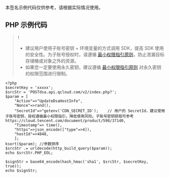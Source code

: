 本签名示例代码仅供参考，请根据实际情况使用。


## PHP 示例代码

>!
>- 建议用户使用子账号密钥 + 环境变量的方式调用 SDK，提高 SDK 使用的安全性。为子账号授权时，请遵循 [最小权限指引原则](https://cloud.tencent.com/document/product/436/38618)，防止泄漏目标存储桶或对象之外的资源。
>- 如果您一定要使用永久密钥，建议遵循 [最小权限指引原则](https://cloud.tencent.com/document/product/436/38618) 对永久密钥的权限范围进行限制。

```<?php
<?php
$secretKey = 'xxxxx';
$srcStr = 'POSTdsa.api.qcloud.com/v2/index.php?';
$param = [ 
    "Action"=>"UpdateDsaHostInfo",
    "Nonce"=>rand(),
    "SecretId"=>"getenv('CDN_SECRET_ID');    // 用户的 SecretId，建议使用子账号密钥，授权遵循最小权限指引，降低使用风险。子账号密钥获取可参考https://cloud.tencent.com/document/product/598/37140,
    "Timestamp"=> time(),
    "https"=>json_encode(["type"=>4]),
    "hostId"=>4848,
    ];  
ksort($param); //参数排序
$srcStr .= urldecode(http_build_query($param));
echo $srcStr.PHP_EOL;

$signStr = base64_encode(hash_hmac('sha1', $srcStr, $secretKey, true));
echo $signStr;
```


